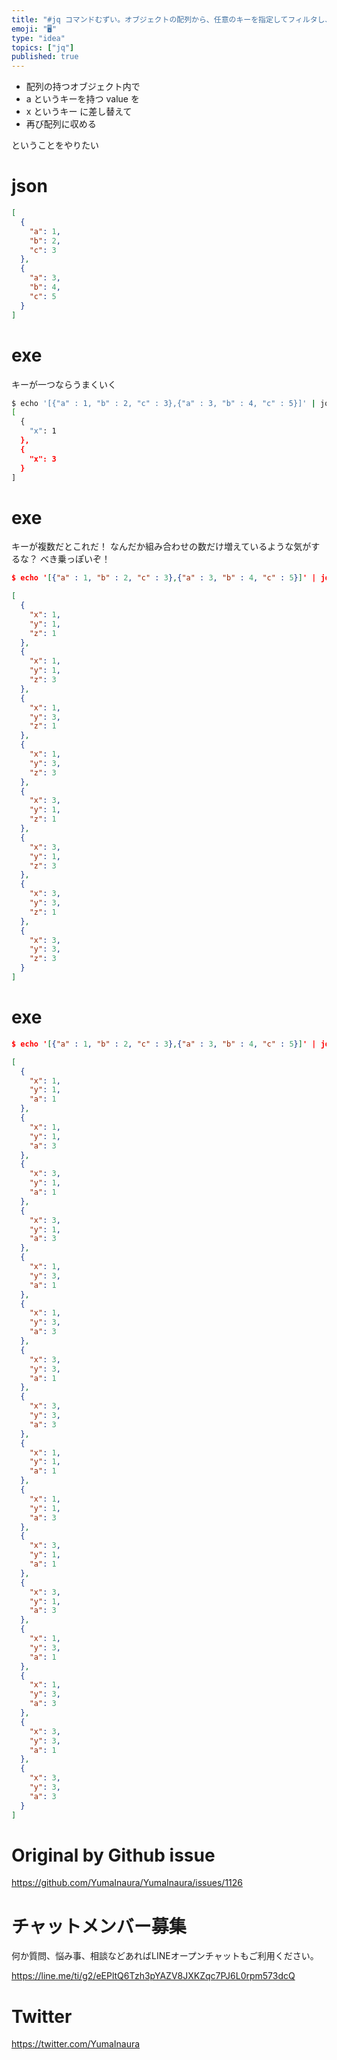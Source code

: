 ```yaml
---
title: "#jq コマンドむずい。オブジェクトの配列から、任意のキーを指定してフィルタし、新しいオブジェクトの配列を組み立て直そうとして失敗した例。"
emoji: "🖥"
type: "idea"
topics: ["jq"]
published: true
---
```


- 配列の持つオブジェクト内で
- a というキーを持つ value を
-  x というキー に差し替えて
- 再び配列に収める

ということをやりたい

# json

```json
[
  {
    "a": 1,
    "b": 2,
    "c": 3
  },
  {
    "a": 3,
    "b": 4,
    "c": 5
  }
]
```

# exe

キーが一つならうまくいく

```sh
$ echo '[{"a" : 1, "b" : 2, "c" : 3},{"a" : 3, "b" : 4, "c" : 5}]' | jq '[{"x": .[].a}]'
[
  {
    "x": 1
  },
  {
    "x": 3
  }
]
```

 # exe

キーが複数だとこれだ！
なんだか組み合わせの数だけ増えているような気がするな？
べき乗っぽいぞ！

```json
$ echo '[{"a" : 1, "b" : 2, "c" : 3},{"a" : 3, "b" : 4, "c" : 5}]' | jq '[{"x": .[].a, "y" : .[].a, "z" : .[].a}]' | pbcopy

[
  {
    "x": 1,
    "y": 1,
    "z": 1
  },
  {
    "x": 1,
    "y": 1,
    "z": 3
  },
  {
    "x": 1,
    "y": 3,
    "z": 1
  },
  {
    "x": 1,
    "y": 3,
    "z": 3
  },
  {
    "x": 3,
    "y": 1,
    "z": 1
  },
  {
    "x": 3,
    "y": 1,
    "z": 3
  },
  {
    "x": 3,
    "y": 3,
    "z": 1
  },
  {
    "x": 3,
    "y": 3,
    "z": 3
  }
]

```

# exe

```json
$ echo '[{"a" : 1, "b" : 2, "c" : 3},{"a" : 3, "b" : 4, "c" : 5}]' | jq '[{"x": .[].a, "y" : .[].a, "x" : .[].a, "a" : .[].a}]'

[
  {
    "x": 1,
    "y": 1,
    "a": 1
  },
  {
    "x": 1,
    "y": 1,
    "a": 3
  },
  {
    "x": 3,
    "y": 1,
    "a": 1
  },
  {
    "x": 3,
    "y": 1,
    "a": 3
  },
  {
    "x": 1,
    "y": 3,
    "a": 1
  },
  {
    "x": 1,
    "y": 3,
    "a": 3
  },
  {
    "x": 3,
    "y": 3,
    "a": 1
  },
  {
    "x": 3,
    "y": 3,
    "a": 3
  },
  {
    "x": 1,
    "y": 1,
    "a": 1
  },
  {
    "x": 1,
    "y": 1,
    "a": 3
  },
  {
    "x": 3,
    "y": 1,
    "a": 1
  },
  {
    "x": 3,
    "y": 1,
    "a": 3
  },
  {
    "x": 1,
    "y": 3,
    "a": 1
  },
  {
    "x": 1,
    "y": 3,
    "a": 3
  },
  {
    "x": 3,
    "y": 3,
    "a": 1
  },
  {
    "x": 3,
    "y": 3,
    "a": 3
  }
]

```

# Original by Github issue

https://github.com/YumaInaura/YumaInaura/issues/1126








<!-- Update From Qiita API -->

# チャットメンバー募集


何か質問、悩み事、相談などあればLINEオープンチャットもご利用ください。

https://line.me/ti/g2/eEPltQ6Tzh3pYAZV8JXKZqc7PJ6L0rpm573dcQ





# Twitter


https://twitter.com/YumaInaura


<!-- Update From Qiita API -->


